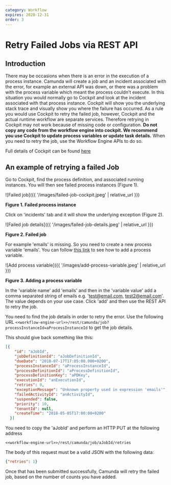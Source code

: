 ```yaml
---
category: Workflow
expires: 2020-12-31
order: 3
---
```

# Retry Failed Jobs via REST API

## Introduction
There may be occasions when there is an error in the execution of a process instance. Camunda will create a job and an incident associated with the error, for example an external API was down, or there was a problem with the process variable which meant the process couldn't execute. In this situation you would normally go to Cockpit and look at the incident associated with that process instance. Cockpit will show you the underlying stack trace and visually show you where the failure has occurred. As a rule you would use Cockpit to retry the failed job, however, Cockpit and the actual runtime workflow are separate services. Therefore retrying in Cockpit may not work because of missing code or configuration. **Do not copy any code from the workflow engine into cockpit. We recommend you use Cockpit to update process variables or update task details.** When you need to retry the job, use the Workflow Engine APIs to do so.

Full details of Cockpit can be found [here](https://docs.camunda.org/manual/7.12/webapps/cockpit)

## An example of retrying a failed Job


Go to Cockpit, find the process definition, and associated running instances. You will then see failed process instances (Figure 1).

![Failed job]({{ '/images/failed-job-cockpit.jpeg' | relative_url }})

**Figure 1. Failed process instance**


Click on 'incidents' tab and it will show the underlying exception (Figure 2).

![Failed job details]({{ '/images/failed-job-details.jpeg' | relative_url }})

**Figure 2. Failed job**

For example 'emails' is missing. So you need to create a new process variable 'emails'. You can follow [this link](https://docs.camunda.org/manual/7.12/webapps/cockpit/bpmn/process-instance-view/#add-variables) to see how to add a process variable.

![Add process variable]({{ '/images/add-process-variable.jpeg' | relative_url }})

**Figure 3. Adding a process variable**

In the 'variable name' add 'emails' and then in the 'variable value' add a comma separated string of emails e.g. 'test@email.com, test2@email.com'. The value depends on your use case. Click 'add' and then use the REST API to retry the job.

You need to find the job details in order to retry the error. Use the following URL ```<<workflow-engine-url>>/rest/camunda/job?processInstanceId=aProcessInstanceId``` to get the job details.


This should give back something like this:
```json
[{
    "id": "aJobId",
    "jobDefinitionId": "aJobDefinitionId",
    "dueDate": "2018-07-17T17:05:00.000+0200",
    "processInstanceId": "aProcessInstanceId",
    "processDefinitionId": "aProcessDefinitionId",
    "processDefinitionKey": "aPDKey",
    "executionId": "anExecutionId",
    "retries": 0,
    "exceptionMessage": "Unknown property used in expression 'emails'",
    "failedActivityId": "anActivityId",
    "suspended": false,
    "priority": 10,
    "tenantId": null,
    "createTime": "2018-05-05T17:00:00+0200"
  }]
```

You need to copy the 'aJobId' and perform an HTTP PUT at the following address

```
<<workflow-engine-url>>/rest/camunda/job/aJobId/retries
```

The body of this request must be a valid JSON with the following data:
```json
{"retries": 1}
```
Once that has been submitted successfully, Camunda will retry the failed job, based on the number of counts you have added.
